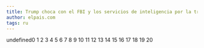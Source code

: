 ```yaml
---
title: Trump choca con el FBI y los servicios de inteligencia por la trama rusa
author: elpais.com
tags: ru
---
```


undefined0
1
2
3
4
5
6
7
8
9
10
11
12
13
14
15
16
17
18
19
20

